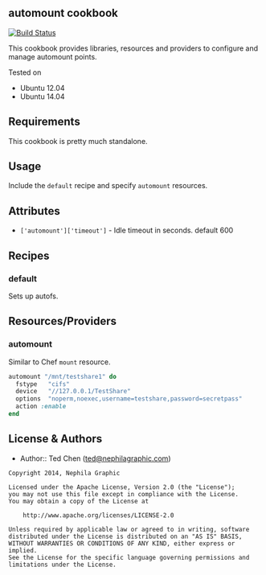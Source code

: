 automount cookbook
------------------
[![Build Status](https://travis-ci.org/dataferret/chef-automount.svg?branch=master)](https://travis-ci.org/dataferret/chef-automount)

This cookbook provides libraries, resources and providers to configure and manage automount points.

Tested on

* Ubuntu 12.04
* Ubuntu 14.04


Requirements
------------
This cookbook is pretty much standalone.

Usage
-----
Include the `default` recipe and specify `automount` resources.


Attributes
----------

- `['automount']['timeout']` - Idle timeout in seconds.  default 600


Recipes
-------

### default
Sets up autofs.

Resources/Providers
-------------------

### automount
Similar to Chef `mount` resource.

```ruby
automount "/mnt/testshare1" do
  fstype   "cifs"
  device   "//127.0.0.1/TestShare"
  options  "noperm,noexec,username=testshare,password=secretpass"
  action :enable
end
```

License & Authors
-----------------
- Author:: Ted Chen (<ted@nephilagraphic.com>)

```text
Copyright 2014, Nephila Graphic

Licensed under the Apache License, Version 2.0 (the "License");
you may not use this file except in compliance with the License.
You may obtain a copy of the License at

    http://www.apache.org/licenses/LICENSE-2.0

Unless required by applicable law or agreed to in writing, software
distributed under the License is distributed on an "AS IS" BASIS,
WITHOUT WARRANTIES OR CONDITIONS OF ANY KIND, either express or implied.
See the License for the specific language governing permissions and
limitations under the License.
```
